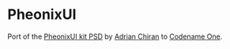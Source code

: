 # PheonixUI

Port of the [PheonixUI kit PSD](https://www.dropbox.com/s/fmkzvoy1n2gqjtb/PheonixUI-vol1-PSD.psd) by [Adrian Chiran](https://twitter.com/adrianchiran) to [Codename One](https://www.codenameone.com/).

